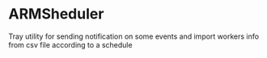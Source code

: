# ARMSheduler
Tray utility for sending notification on some events and import workers info from csv file according to a schedule
